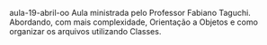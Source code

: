 aula-19-abril-oo
Aula ministrada pelo Professor Fabiano Taguchi. Abordando, com mais complexidade, Orientação a Objetos e
como organizar os arquivos utilizando Classes.
